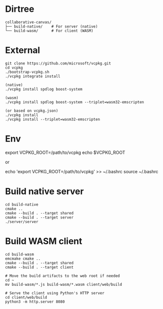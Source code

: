 # Dirtree
```
collaborative-canvas/
├── build-native/    # For server (native)
└── build-wasm/      # For client (WASM)
```

# External
```
git clone https://github.com/microsoft/vcpkg.git
cd vcpkg
./bootstrap-vcpkg.sh
./vcpkg integrate install

(native)
./vcpkg install spdlog boost-system

(wasm)
./vcpkg install spdlog boost-system --triplet=wasm32-emscripten

(or based on vcpkg.json)
./vcpkg install
./vcpkg install --triplet=wasm32-emscripten
```


# Env
export VCPKG_ROOT=/path/to/vcpkg
echo $VCPKG_ROOT

or 

echo 'export VCPKG_ROOT=/path/to/vcpkg' >> ~/.bashrc
source ~/.bashrc

# Build native server
```
cd build-native
cmake ..
cmake --build . --target shared
cmake --build . --target server
./server/server
```

# Build WASM client
```
cd build-wasm
emcmake cmake ..
cmake --build . --target shared
cmake --build . --target client

# Move the build artifacts to the web root if needed
cd ~
mv build-wasm/*.js build-wasm/*.wasm client/web/build

# Serve the client using Python's HTTP server
cd client/web/build
python3 -m http.server 8080
```